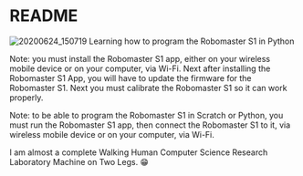 # README
![20200624_150719](https://github.com/Robomaster-S1-Python-Examples/ROBOMASTER-S1-Python-Examples/assets/34896540/07535ba7-e699-47d1-be03-6ee43ff92e97)
Learning how to program the Robomaster S1 in Python

Note: you must install the Robomaster S1 app, either on your wireless mobile device or on your computer, via Wi-Fi.
Next after installing the Robomaster S1 App, you will have to update the firmware for the Robomaster S1.
Next you must calibrate the Robomaster S1 so it can work properly.

Note: to be able to program the Robomaster S1 in Scratch or Python, you must run the Robomaster S1 app, then connect
the Robomaster S1 to it, via wireless mobile device or on your computer, via Wi-Fi.

I am almost a complete Walking Human Computer Science Research Laboratory Machine on Two Legs. 😁
